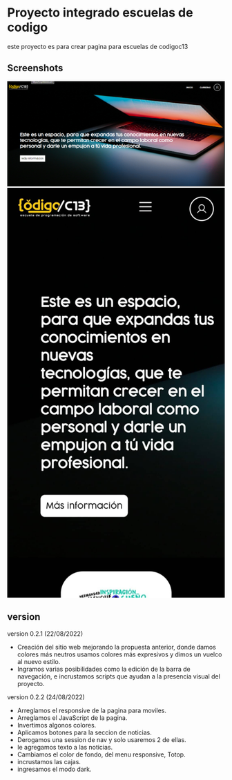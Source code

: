 # Proyecto integrado escuelas de codigo

este proyecto es para crear pagina para escuelas de codigoc13


## Screenshots

![App Screenshot](captura%20web.png)
![App Screenshot](300322673_462503375731180_8340366461513371201_n.jpg.crdownload)

## version

version 0.2.1 (22/08/2022)

- Creación del sitio web mejorando la propuesta anterior, donde damos colores más neutros usamos colores más expresivos y dimos un vuelco al nuevo estilo.
- Ingramos varias posibilidades como la edición de la barra de navegación, e incrustamos scripts que ayudan a la presencia visual del proyecto.

version 0.2.2 (24/08/2022)

- Arreglamos el responsive de la pagina para moviles.
- Arreglamos el JavaScript de la pagina.
- Invertimos algonos colores.
- Aplicamos botones para la seccion de noticias.
- Derogamos una session de nav y solo usaremos 2 de ellas.
- le agregamos texto a las noticias.
- Cambiamos el color de fondo, del menu responsive, Totop.
- incrustamos las cajas.
- ingresamos el modo dark.


